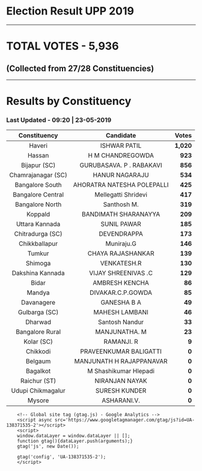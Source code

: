 # Election Result UPP 2019

---
# TOTAL VOTES - 5,936 
## (Collected from 27/28 Constituencies) 


---
# Results by Constituency 

### Last Updated - 09:20 | 23-05-2019 


|   Constituency   |        Candidate         |  Votes  |
|:----------------:|:------------------------:|--------:|
|      Haveri      |       ISHWAR PATIL       |**1,020**|
|      Hassan      |     H M CHANDREGOWDA     |  **923**|
|   Bijapur (SC)   | GURUBASAVA. P . RABAKAVI |  **856**|
|Chamrajanagar (SC)|      HANUR NAGARAJU      |  **534**|
| Bangalore South  |AHORATRA NATESHA POLEPALLI|  **425**|
|Bangalore Central |   Mellegatti Shridevi    |  **417**|
| Bangalore North  |       Santhosh M.        |  **319**|
|     Koppald      |   BANDIMATH SHARANAYYA   |  **209**|
|  Uttara Kannada  |       SUNIL PAWAR        |  **185**|
| Chitradurga (SC) |       DEVENDRAPPA        |  **173**|
|  Chikkballapur   |        Muniraju.G        |  **146**|
|      Tumkur      |    CHAYA RAJASHANKAR     |  **139**|
|     Shimoga      |       VENKATESH.R        |  **130**|
| Dakshina Kannada |   VIJAY SHREENIVAS .C    |  **129**|
|      Bidar       |      AMBRESH KENCHA      |   **86**|
|      Mandya      |    DIVAKAR.C.P.GOWDA     |   **85**|
|    Davanagere    |       GANESHA B A        |   **49**|
|  Gulbarga (SC)   |      MAHESH LAMBANI      |   **46**|
|     Dharwad      |      Santosh Nandur      |   **33**|
| Bangalore Rural  |      MANJUNATHA. M       |   **23**|
|    Kolar (SC)    |        RAMANJI. R        |    **9**|
|     Chikkodi     |  PRAVEENKUMAR BALIGATTI  |    **0**|
|     Belgaum      | MANJUNATH H RAJAPPANAVAR |    **0**|
|     Bagalkot     |  M Shashikumar Hlepadi   |    **0**|
|   Raichur (ST)   |      NIRANJAN NAYAK      |    **0**|
|Udupi Chikmagalur |      SURESH KUNDER       |    **0**|
|      Mysore      |       ASHARANI.V.        |    **0**|



        <!-- Global site tag (gtag.js) - Google Analytics -->
        <script async src='https://www.googletagmanager.com/gtag/js?id=UA-138371535-2'></script>
        <script>
        window.dataLayer = window.dataLayer || [];
        function gtag(){dataLayer.push(arguments);}
        gtag('js', new Date());

        gtag('config', 'UA-138371535-2');
        </script>
        